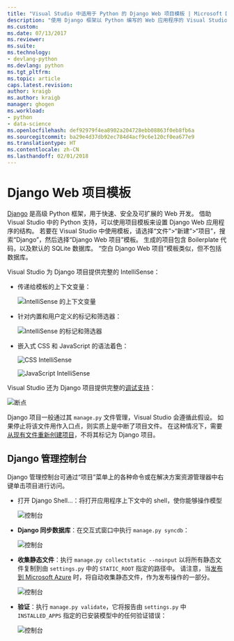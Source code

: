 ```yaml
---
title: "Visual Studio 中适用于 Python 的 Django Web 项目模板 | Microsoft Docs"
description: "使用 Django 框架以 Python 编写的 Web 应用程序的 Visual Studio 模板概述。"
ms.custom: 
ms.date: 07/13/2017
ms.reviewer: 
ms.suite: 
ms.technology:
- devlang-python
ms.devlang: python
ms.tgt_pltfrm: 
ms.topic: article
caps.latest.revision: 
author: kraigb
ms.author: kraigb
manager: ghogen
ms.workload:
- python
- data-science
ms.openlocfilehash: def92979f4ea8902a204728ebb08863f0eb8fb6a
ms.sourcegitcommit: ba29e4d37db92ec784d4acf9c6e120cf0ea677e9
ms.translationtype: HT
ms.contentlocale: zh-CN
ms.lasthandoff: 02/01/2018
---
```

# <a name="django-web-project-template"></a>Django Web 项目模板

[Django](https://www.djangoproject.com/) 是高级 Python 框架，用于快速、安全及可扩展的 Web 开发。 借助 Visual Studio 中的 Python 支持，可以使用项目模板来设置 Django Web 应用程序的结构。 若要在 Visual Studio 中使用模板，请选择“文件”>“新建”>“项目”，搜索“Django”，然后选择“Django Web 项目”模板。 生成的项目包含 Boilerplate 代码，以及默认的 SQLite 数据库。 “空白 Django Web 项目”模板类似，但不包括数据库。

Visual Studio 为 Django 项目提供完整的 IntelliSense：

- 传递给模板的上下文变量：

    ![IntelliSense 的上下文变量](media/template-django-intellisense.png)

- 针对内置和用户定义的标记和筛选器：

    ![IntelliSense 的标记和筛选器](media/template-django-intellisense-filter.png)

- 嵌入式 CSS 和 JavaScript 的语法着色：

    ![CSS IntelliSense](media/template-django-intellisense-css.png)

    ![JavaScript IntelliSense](media/template-django-intellisense-js.png)

Visual Studio 还为 Django 项目提供完整的[调试支持](debugging-python-in-visual-studio.md)： 

![断点](media/template-django-debugging.png)

Django 项目一般通过其 `manage.py` 文件管理，Visual Studio 会遵循此假设。 如果停止将该文件用作入口点，则实质上是中断了项目文件。 在这种情况下，需要[从现有文件重新创建项目](managing-python-projects-in-visual-studio.md#creating-a-project-from-existing-files)，不将其标记为 Django 项目。

## <a name="django-management-console"></a>Django 管理控制台

Django 管理控制台可通过“项目”菜单上的各种命令或在解决方案资源管理器中右键单击项目进行访问。

- 打开 Django Shell...：将打开应用程序上下文中的 shell，使你能够操作模型

    ![控制台](media/template-django-console-shell.png)

- **Django 同步数据库**：在交互式窗口中执行 `manage.py syncdb`：

    ![控制台](media/template-django-console-sync-db.png)

- **收集静态文件**：执行 `manage.py collectstatic --noinput` 以将所有静态文件复制到由 `settings.py` 中的 `STATIC_ROOT` 指定的路径中。 请注意，当[发布到 Microsoft Azure](python-web-application-project-templates.md#publishing-to-azure-app-service) 时，将自动收集静态文件，作为发布操作的一部分。

    ![控制台](media/template-django-console-collect-static.png)

- **验证**：执行 `manage.py validate`，它将报告由 `settings.py` 中 `INSTALLED_APPS` 指定的已安装模型中的任何验证错误：

    ![控制台](media/template-django-console-validate.png)